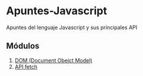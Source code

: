 # Apuntes-Javascript
Apuntes del lenguaje Javascript y sus principales API

## Módulos
1. [DOM (Document Obejct Model)](./docs/DOM/README.md)
1. [API fetch](./docs/fetch/README.md)
